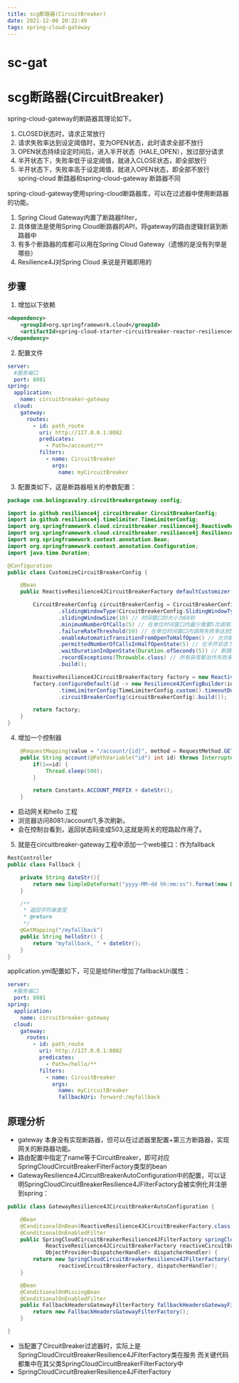 ```yaml
---
title: scg断路器(CircuitBreaker) 
date: 2021-12-08 20:22:49
tags: spring-cloud-gateway
---   
```

# sc-gat
 # scg断路器(CircuitBreaker)
 spring-cloud-gateway的断路器其理论如下。
1. CLOSED状态时，请求正常放行
2. 请求失败率达到设定阈值时，变为OPEN状态，此时请求全部不放行
3. OPEN状态持续设定时间后，进入半开状态（HALE_OPEN），放过部分请求
4. 半开状态下，失败率低于设定阈值，就进入CLOSE状态，即全部放行
5. 半开状态下，失败率高于设定阈值，就进入OPEN状态，即全部不放行
spring-cloud 断路器和spring-cloud-gateway 断路器不同

spring-cloud-gateway使用spring-cloud断路器库，可以在过滤器中使用断路器的功能。  
1. Spring Cloud Gateway内置了断路器filter，
2. 具体做法是使用Spring Cloud断路器的API，将gateway的路由逻辑封装到断路器中
3. 有多个断路器的库都可以用在Spring Cloud Gateway（遗憾的是没有列举是哪些）
4. Resilience4J对Spring Cloud 来说是开箱即用的

## 步骤
1. 增加以下依赖
```xml
<dependency>
	<groupId>org.springframework.cloud</groupId>
    <artifactId>spring-cloud-starter-circuitbreaker-reactor-resilience4j</artifactId>
</dependency>

```
2. 配置文件
```yml
server:
  #服务端口
  port: 8081
spring:
  application:
    name: circuitbreaker-gateway
  cloud:
    gateway:
      routes:
        - id: path_route
          uri: http://127.0.0.1:8082
          predicates:
            - Path=/account/**
          filters:
            - name: CircuitBreaker
              args:
                name: myCircuitBreaker
```
3. 配置类如下，这是断路器相关的参数配置：
```java
package com.bolingcavalry.circuitbreakergateway.config;

import io.github.resilience4j.circuitbreaker.CircuitBreakerConfig;
import io.github.resilience4j.timelimiter.TimeLimiterConfig;
import org.springframework.cloud.circuitbreaker.resilience4j.ReactiveResilience4JCircuitBreakerFactory;
import org.springframework.cloud.circuitbreaker.resilience4j.Resilience4JConfigBuilder;
import org.springframework.context.annotation.Bean;
import org.springframework.context.annotation.Configuration;
import java.time.Duration;

@Configuration
public class CustomizeCircuitBreakerConfig {

    @Bean
    public ReactiveResilience4JCircuitBreakerFactory defaultCustomizer() {

        CircuitBreakerConfig circuitBreakerConfig = CircuitBreakerConfig.custom() //
                .slidingWindowType(CircuitBreakerConfig.SlidingWindowType.TIME_BASED) // 滑动窗口的类型为时间窗口
                .slidingWindowSize(10) // 时间窗口的大小为60秒
                .minimumNumberOfCalls(5) // 在单位时间窗口内最少需要5次调用才能开始进行统计计算
                .failureRateThreshold(50) // 在单位时间窗口内调用失败率达到50%后会启动断路器
                .enableAutomaticTransitionFromOpenToHalfOpen() // 允许断路器自动由打开状态转换为半开状态
                .permittedNumberOfCallsInHalfOpenState(5) // 在半开状态下允许进行正常调用的次数
                .waitDurationInOpenState(Duration.ofSeconds(5)) // 断路器打开状态转换为半开状态需要等待60秒
                .recordExceptions(Throwable.class) // 所有异常都当作失败来处理
                .build();

        ReactiveResilience4JCircuitBreakerFactory factory = new ReactiveResilience4JCircuitBreakerFactory();
        factory.configureDefault(id -> new Resilience4JConfigBuilder(id)
                .timeLimiterConfig(TimeLimiterConfig.custom().timeoutDuration(Duration.ofMillis(200)).build())
                .circuitBreakerConfig(circuitBreakerConfig).build());

        return factory;
    }
}
```

4. 增加一个控制器
```java
    @RequestMapping(value = "/account/{id}", method = RequestMethod.GET)
    public String account(@PathVariable("id") int id) throws InterruptedException {
        if(1==id) {
            Thread.sleep(500);
        }

        return Constants.ACCOUNT_PREFIX + dateStr();
    }

```

- 启动网关和hello 工程
- 浏览器访问8081:/account/1,多次刷新。
- 会在控制台看到，返回状态码变成503,这就是网关的短路起作用了。

5. 就是在circuitbreaker-gateway工程中添加一个web接口：作为fallback
```java
RestController
public class Fallback {

    private String dateStr(){
        return new SimpleDateFormat("yyyy-MM-dd hh:mm:ss").format(new Date());
    }

    /**
     * 返回字符串类型
     * @return
     */
    @GetMapping("/myfallback")
    public String helloStr() {
        return "myfallback, " + dateStr();
    }
}
```
application.yml配置如下，可见是给filter增加了fallbackUri属性：
```yml
server:
  #服务端口
  port: 8081
spring:
  application:
    name: circuitbreaker-gateway
  cloud:
    gateway:
      routes:
        - id: path_route
          uri: http://127.0.0.1:8082
          predicates:
            - Path=/hello/**
          filters:
            - name: CircuitBreaker
              args:
                name: myCircuitBreaker
                fallbackUri: forward:/myfallback
```
## 原理分析

- gateway 本身没有实现断路器，但可以在过滤器里配置+第三方断路器，实现网关的断路器功能。
- 路由配置中指定了name等于CircuitBreaker，即可对应SpringCloudCircuitBreakerFilterFactory类型的bean
- GatewayResilience4JCircuitBreakerAutoConfiguration中的配置，可以证明SpringCloudCircuitBreakerResilience4JFilterFactory会被实例化并注册到spring：
```java
public class GatewayResilience4JCircuitBreakerAutoConfiguration {

	@Bean
	@ConditionalOnBean(ReactiveResilience4JCircuitBreakerFactory.class)
	@ConditionalOnEnabledFilter
	public SpringCloudCircuitBreakerResilience4JFilterFactory springCloudCircuitBreakerResilience4JFilterFactory(
			ReactiveResilience4JCircuitBreakerFactory reactiveCircuitBreakerFactory,
			ObjectProvider<DispatcherHandler> dispatcherHandler) {
		return new SpringCloudCircuitBreakerResilience4JFilterFactory(
				reactiveCircuitBreakerFactory, dispatcherHandler);
	}

	@Bean
	@ConditionalOnMissingBean
	@ConditionalOnEnabledFilter
	public FallbackHeadersGatewayFilterFactory fallbackHeadersGatewayFilterFactory() {
		return new FallbackHeadersGatewayFilterFactory();
	}

}
```
- 当配置了CircuitBreaker过滤器时，实际上是SpringCloudCircuitBreakerResilience4JFilterFactory类在服务
而关键代码都集中在其父类SpringCloudCircuitBreakerFilterFactory中
-  SpringCloudCircuitBreakerResilience4JFilterFactory